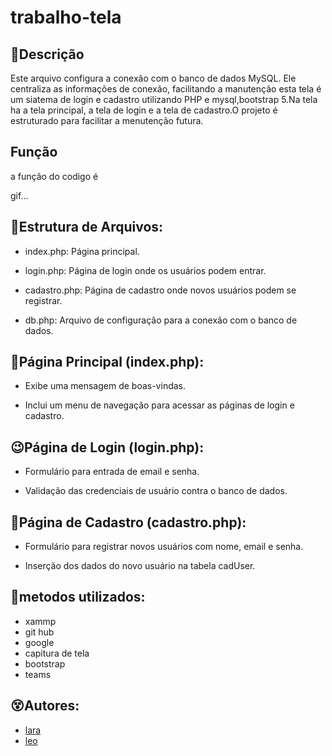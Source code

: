 # trabalho-tela

## 🦋Descrição
Este arquivo configura a conexão com o banco de dados MySQL. Ele centraliza as informações de conexão, facilitando a manutenção esta tela é um siatema de login e cadastro utilizando PHP e mysql,bootstrap 5.Na tela ha a tela principal, a tela de login e a tela de cadastro.O projeto é estruturado para facilitar a menutenção futura.

## Função
a função do codigo é 

gif...


## 💪Estrutura de Arquivos:

* index.php: Página principal.

* login.php: Página de login onde os usuários podem entrar.

* cadastro.php: Página de cadastro onde novos usuários podem se registrar.

* db.php: Arquivo de configuração para a conexão com o banco de dados.

## 😬Página Principal (index.php):

* Exibe uma mensagem de boas-vindas.

* Inclui um menu de navegação para acessar as páginas de login e cadastro.

## 😉Página de Login (login.php):

* Formulário para entrada de email e senha.

* Validação das credenciais de usuário contra o banco de dados.

## 🙌Página de Cadastro (cadastro.php):

* Formulário para registrar novos usuários com nome, email e senha.

* Inserção dos dados do novo usuário na tabela cadUser.

## 🙏metodos utilizados:
* xammp
* git hub
* google
* capitura de tela
* bootstrap
* teams

## 😵Autores:

* [lara](https://github.com/laraassuncao18)
* [leo](https://github.com/LeonardoRochaMarista)


